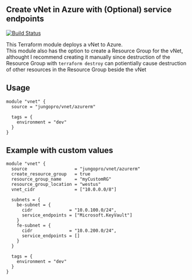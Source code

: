 ## Create vNet in Azure with (Optional) service endpoints

[![Build Status](https://dev.azure.com/jungodevops/Terraform/_apis/build/status/jungopro.terraform-azurerm-vnet?branchName=master)](https://dev.azure.com/jungodevops/Terraform/_build/latest?definitionId=28&branchName=master)

This Terraform module deploys a vNet to Azure.  
This module also has the option to create a Resource Group for the vNet, althought I recommend creating it manually since destruction of the Resource Group with `terraform destroy` can potientially cause destruction of other resources in the Resource Group beside the vNet

## Usage

```hcl
module "vnet" {
  source = "jungopro/vnet/azurerm"

  tags = {
    environment = "dev"
  }
}
```

## Example with custom values

```hcl
module "vnet" {
  source                  = "jungopro/vnet/azurerm"
  create_resource_group   = true
  resource_group_name     = "myCustomRG"
  resource_group_location = "westus"
  vnet_cidr               = ["10.0.0.0/8"]
  
  subnets = {
    be-subnet = {
      cidr              = "10.0.100.0/24",
      service_endpoints = ["Microsoft.KeyVault"]
    }
    fe-subnet = {
      cidr              = "10.0.200.0/24",
      service_endpoints = []
    }
  }

  tags = {
    environment = "dev"
  }
}
```